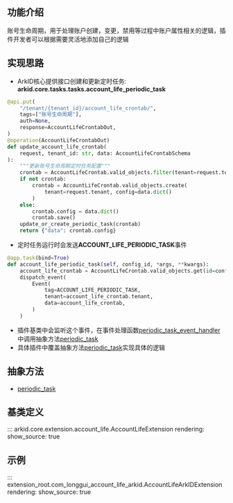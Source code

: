 ## 功能介绍
账号生命周期，用于处理账户创建，变更，禁用等过程中账户属性相关的逻辑，插件开发者可以根据需要灵活地添加自己的逻辑

## 实现思路

* ArkID核心提供接口创建和更新定时任务: **arkid.core.tasks.tasks.account_life_periodic_task**
```python linenums="1"
@api.put(
    "/tenant/{tenant_id}/account_life_crontab/",
    tags=["账号生命周期"],
    auth=None,
    response=AccountLifeCrontabOut,
)
@operation(AccountLifeCrontabOut)
def update_account_life_crontab(
    request, tenant_id: str, data: AccountLifeCrontabSchema
):
    """更新账号生命周期定时任务配置"""
    crontab = AccountLifeCrontab.valid_objects.filter(tenant=request.tenant).first()
    if not crontab:
        crontab = AccountLifeCrontab.valid_objects.create(
            tenant=request.tenant, config=data.dict()
        )
    else:
        crontab.config = data.dict()
        crontab.save()
    update_or_create_periodic_task(crontab)
    return {"data": crontab.config}
```
* 定时任务运行时会发送**ACCOUNT_LIFE_PERIODIC_TASK**事件
```python linenums="1"
@app.task(bind=True)
def account_life_periodic_task(self, config_id, *args, **kwargs):
    account_life_crontab = AccountLifeCrontab.valid_objects.get(id=config_id)
    dispatch_event(
        Event(
            tag=ACCOUNT_LIFE_PERIODIC_TASK,
            tenant=account_life_crontab.tenant,
            data=account_life_crontab,
        )
    )
```
* 插件基类中会监听这个事件，在事件处理函数[periodic_task_event_handler](#arkid.core.extension.account_life.AccountLifeExtension.periodic_task_event_handler)中调用抽象方法[periodic_task](#arkid.core.extension.account_life.AccountLifeExtension.periodic_task)
* 具体插件中覆盖抽象方法[periodic_task](#arkid.core.extension.account_life.AccountLifeExtension.periodic_task)实现具体的逻辑

## 抽象方法
* [periodic_task](#arkid.core.extension.account_life.AccountLifeExtension.periodic_task)
## 基类定义

::: arkid.core.extension.account_life.AccountLifeExtension
    rendering:
        show_source: true
    
## 示例

::: extension_root.com_longgui_account_life_arkid.AccountLifeArkIDExtension
    rendering:
        show_source: true
        